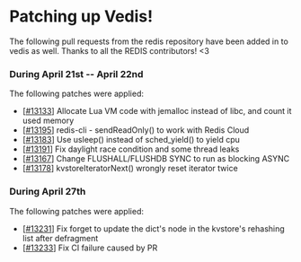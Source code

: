 # Patching up Vedis!

The following pull requests from the redis repository have been added in to vedis as well.
Thanks to all the REDIS contributors! <3

### During April 21st -- April 22nd
The following patches were applied:

- [[#13133](https://github.com/redis/redis/pull/13133/)] Allocate Lua VM code with jemalloc instead of libc, and count it used memory
- [[#13195](https://github.com/redis/redis/pull/13195/)] redis-cli - sendReadOnly() to work with Redis Cloud
- [[#13183](https://github.com/redis/redis/pull/13183/)] Use usleep() instead of sched_yield() to yield cpu
- [[#13191](https://github.com/redis/redis/pull/13191/)] Fix daylight race condition and some thread leaks
- [[#13167](https://github.com/redis/redis/pull/13167/)] Change FLUSHALL/FLUSHDB SYNC to run as blocking ASYNC
- [[#13178](https://github.com/redis/redis/pull/13178/)] kvstoreIteratorNext() wrongly reset iterator twice

### During April 27th
The following patches were applied:

- [[#13231](https://github.com/redis/redis/pull/13231/)] Fix forget to update the dict's node in the kvstore's rehashing list after defragment
- [[#13233](https://github.com/redis/redis/pull/13233/)] Fix CI failure caused by PR
